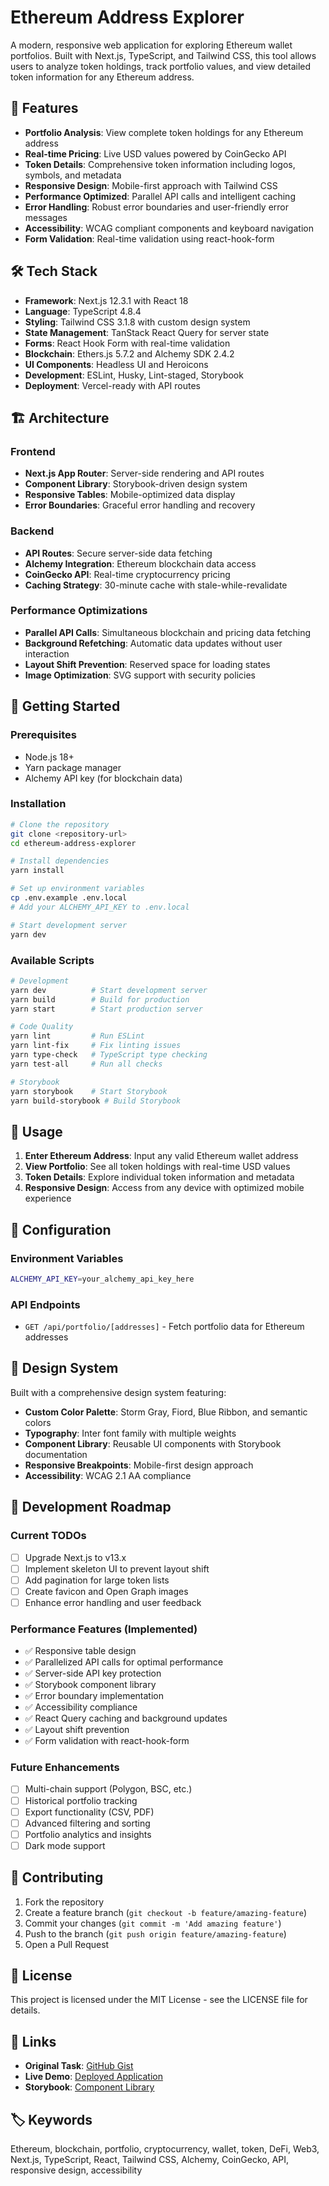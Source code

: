 # Ethereum Address Explorer

A modern, responsive web application for exploring Ethereum wallet portfolios. Built with Next.js, TypeScript, and Tailwind CSS, this tool allows users to analyze token holdings, track portfolio values, and view detailed token information for any Ethereum address.

## 🚀 Features

- **Portfolio Analysis**: View complete token holdings for any Ethereum address
- **Real-time Pricing**: Live USD values powered by CoinGecko API
- **Token Details**: Comprehensive token information including logos, symbols, and metadata
- **Responsive Design**: Mobile-first approach with Tailwind CSS
- **Performance Optimized**: Parallel API calls and intelligent caching
- **Error Handling**: Robust error boundaries and user-friendly error messages
- **Accessibility**: WCAG compliant components and keyboard navigation
- **Form Validation**: Real-time validation using react-hook-form

## 🛠️ Tech Stack

- **Framework**: Next.js 12.3.1 with React 18
- **Language**: TypeScript 4.8.4
- **Styling**: Tailwind CSS 3.1.8 with custom design system
- **State Management**: TanStack React Query for server state
- **Forms**: React Hook Form with real-time validation
- **Blockchain**: Ethers.js 5.7.2 and Alchemy SDK 2.4.2
- **UI Components**: Headless UI and Heroicons
- **Development**: ESLint, Husky, Lint-staged, Storybook
- **Deployment**: Vercel-ready with API routes

## 🏗️ Architecture

### Frontend
- **Next.js App Router**: Server-side rendering and API routes
- **Component Library**: Storybook-driven design system
- **Responsive Tables**: Mobile-optimized data display
- **Error Boundaries**: Graceful error handling and recovery

### Backend
- **API Routes**: Secure server-side data fetching
- **Alchemy Integration**: Ethereum blockchain data access
- **CoinGecko API**: Real-time cryptocurrency pricing
- **Caching Strategy**: 30-minute cache with stale-while-revalidate

### Performance Optimizations
- **Parallel API Calls**: Simultaneous blockchain and pricing data fetching
- **Background Refetching**: Automatic data updates without user interaction
- **Layout Shift Prevention**: Reserved space for loading states
- **Image Optimization**: SVG support with security policies

## 🚀 Getting Started

### Prerequisites
- Node.js 18+ 
- Yarn package manager
- Alchemy API key (for blockchain data)

### Installation

```bash
# Clone the repository
git clone <repository-url>
cd ethereum-address-explorer

# Install dependencies
yarn install

# Set up environment variables
cp .env.example .env.local
# Add your ALCHEMY_API_KEY to .env.local

# Start development server
yarn dev
```

### Available Scripts

```bash
# Development
yarn dev          # Start development server
yarn build        # Build for production
yarn start        # Start production server

# Code Quality
yarn lint         # Run ESLint
yarn lint-fix     # Fix linting issues
yarn type-check   # TypeScript type checking
yarn test-all     # Run all checks

# Storybook
yarn storybook    # Start Storybook
yarn build-storybook # Build Storybook
```

## 📱 Usage

1. **Enter Ethereum Address**: Input any valid Ethereum wallet address
2. **View Portfolio**: See all token holdings with real-time USD values
3. **Token Details**: Explore individual token information and metadata
4. **Responsive Design**: Access from any device with optimized mobile experience

## 🔧 Configuration

### Environment Variables
```bash
ALCHEMY_API_KEY=your_alchemy_api_key_here
```

### API Endpoints
- `GET /api/portfolio/[addresses]` - Fetch portfolio data for Ethereum addresses

## 🎨 Design System

Built with a comprehensive design system featuring:
- **Custom Color Palette**: Storm Gray, Fiord, Blue Ribbon, and semantic colors
- **Typography**: Inter font family with multiple weights
- **Component Library**: Reusable UI components with Storybook documentation
- **Responsive Breakpoints**: Mobile-first design approach
- **Accessibility**: WCAG 2.1 AA compliance

## 🚧 Development Roadmap

### Current TODOs
- [ ] Upgrade Next.js to v13.x
- [ ] Implement skeleton UI to prevent layout shift
- [ ] Add pagination for large token lists
- [ ] Create favicon and Open Graph images
- [ ] Enhance error handling and user feedback

### Performance Features (Implemented)
- ✅ Responsive table design
- ✅ Parallelized API calls for optimal performance
- ✅ Server-side API key protection
- ✅ Storybook component library
- ✅ Error boundary implementation
- ✅ Accessibility compliance
- ✅ React Query caching and background updates
- ✅ Layout shift prevention
- ✅ Form validation with react-hook-form

### Future Enhancements
- [ ] Multi-chain support (Polygon, BSC, etc.)
- [ ] Historical portfolio tracking
- [ ] Export functionality (CSV, PDF)
- [ ] Advanced filtering and sorting
- [ ] Portfolio analytics and insights
- [ ] Dark mode support

## 🤝 Contributing

1. Fork the repository
2. Create a feature branch (`git checkout -b feature/amazing-feature`)
3. Commit your changes (`git commit -m 'Add amazing feature'`)
4. Push to the branch (`git push origin feature/amazing-feature`)
5. Open a Pull Request

## 📄 License

This project is licensed under the MIT License - see the LICENSE file for details.

## 🔗 Links

- **Original Task**: [GitHub Gist](https://gist.github.com/0xAsimetriq/36d23603807ecf03be1387ebaf2e7692)
- **Live Demo**: [Deployed Application](https://your-deployment-url.com)
- **Storybook**: [Component Library](https://your-storybook-url.com)

## 🏷️ Keywords

Ethereum, blockchain, portfolio, cryptocurrency, wallet, token, DeFi, Web3, Next.js, TypeScript, React, Tailwind CSS, Alchemy, CoinGecko, API, responsive design, accessibility
